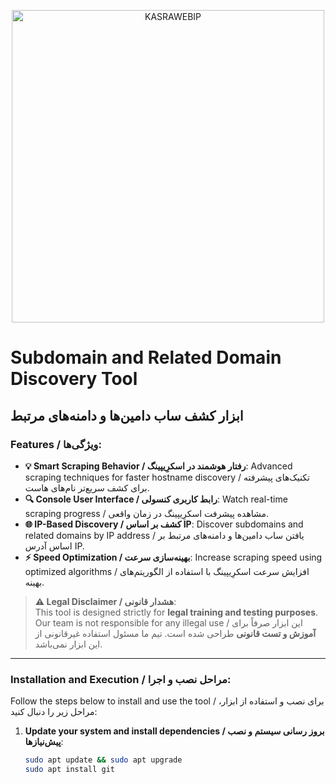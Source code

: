 <p align="center">
  <img src="https://user-images.githubusercontent.com/121594710/231794306-96f2224a-39b4-4aa1-beec-3b120e638f7b.png" alt="KASRAWEBIP" width="500"/>
</p>

# Subdomain and Related Domain Discovery Tool  
## ابزار کشف ساب دامین‌ها و دامنه‌های مرتبط

### Features / ویژگی‌ها:
- **💡 Smart Scraping Behavior / رفتار هوشمند در اسکرِیپینگ**: Advanced scraping techniques for faster hostname discovery / تکنیک‌های پیشرفته برای کشف سریع‌تر نام‌های هاست.
- **🔍 Console User Interface / رابط کاربری کنسولی**: Watch real-time scraping progress / مشاهده پیشرفت اسکرِیپینگ در زمان واقعی.
- **🌐 IP-Based Discovery / کشف بر اساس IP**: Discover subdomains and related domains by IP address / یافتن ساب دامین‌ها و دامنه‌های مرتبط بر اساس آدرس IP.
- **⚡ Speed Optimization / بهینه‌سازی سرعت**: Increase scraping speed using optimized algorithms / افزایش سرعت اسکرِیپینگ با استفاده از الگوریتم‌های بهینه.

> **⚠️ Legal Disclaimer / هشدار قانونی**:  
> This tool is designed strictly for **legal training and testing purposes**. Our team is not responsible for any illegal use / این ابزار صرفاً برای **آموزش و تست قانونی** طراحی شده است. تیم ما مسئول استفاده غیرقانونی از این ابزار نمی‌باشد.

---

### Installation and Execution / مراحل نصب و اجرا:
Follow the steps below to install and use the tool / برای نصب و استفاده از ابزار، مراحل زیر را دنبال کنید:

1. **Update your system and install dependencies / بروز رسانی سیستم و نصب پیش‌نیازها**:
   ```bash
   sudo apt update && sudo apt upgrade
   sudo apt install git
